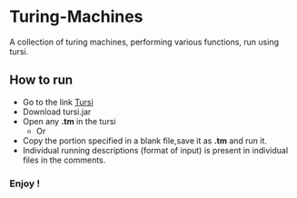 # Turing-Machines

A collection of turing machines, performing various functions, run using tursi.

## How to run

* Go to the link [Tursi](https://schaetzc.github.io/tursi/downloads.html)
* Download tursi.jar 
* Open any __.tm__ in the tursi 
    - Or 
* Copy the portion specified in a blank file,save it as __.tm__ and run it.
* Individual running descriptions (format of input) is present in individual files in the comments.

### Enjoy !
